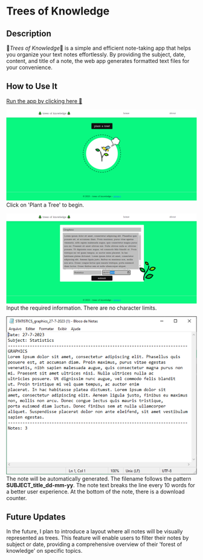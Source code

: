 # Trees of Knowledge
## Description
🌲*Trees of Knowledge*🌲 is a simple and efficient note-taking app that helps you organize your text notes effortlessly. By providing the subject, date, content, and title of a note, the web app generates formatted text files for your convenience.

 ## How to Use It
[Run the app by clicking here 📁](bin/Release/net7.0/win-x64/publish/trees_of_knowledge.exe)

![Index](wwwroot/img/readme/1.PNG)<br>
Click on 'Plant a Tree' to begin.

![New Note](wwwroot/img/readme/2.PNG)<br>
Input the required information. There are no character limits.

![Note](wwwroot/img/readme/3.PNG)<br>
The note will be automatically generated. The filename follows the pattern **SUBJECT_title_dd-mm-yy**. The note text breaks the line every 10 words for a better user experience. At the bottom of the note, there is a download counter. 

## Future Updates
In the future, I plan to introduce a layout where all notes will be visually represented as trees. This feature will enable users to filter their notes by subject or date, providing a comprehensive overview of their 'forest of knowledge' on specific topics.
<br>
